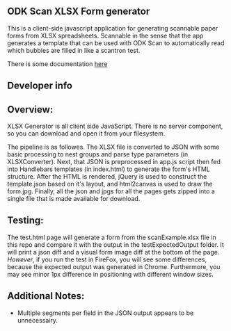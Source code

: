 ODK Scan XLSX Form generator
--------------------------------------------------------------------------------

This is a client-side javascript application for generating scannable paper forms
from XLSX spreadsheets. Scannable in the sense that the app generates a template
that can be used with ODK Scan to automatically read which bubbles are filled in
like a scantron test.

There is some documentation [here](http://uw-ictd.github.io/XLSXGenerator/documentation.html)

Developer info
--------------------------------------------------------------------------------

## Overview:

XLSX Generator is all client side JavaScript. There is no server component,
so you can download and open it from your filesystem.

The pipeline is as followes.
The XLSX file is converted to JSON with some basic processing to nest
groups and parse type parameters (in XLSXConverter).
Next, that JSON is preprocessed in app.js script then
fed into Handlebars templates (in index.html) to generate the form's HTML structure.
After the HTML is rendered,
jQuery is used to construct the template.json based on it's layout,
and html2canvas is used to draw the form.jpg.
Finally, all the json and jpgs for all the pages
gets zipped into a single file that is made available for download.

## Testing:

The test.html page will generate a form from the scanExample.xlsx file in this
repo and compare it with the output in the testExpectedOutput folder.
It will print a json diff and a visual form image diff at the bottom of the page.
*However*, if you run the test in FireFox, you will see some differences,
because the expected output was generated in Chrome. Furthermore, you may see minor
1px difference in positioning with different window sizes.

## Additional Notes:

* Multiple segments per field in the JSON output appears to be unnecessairy.